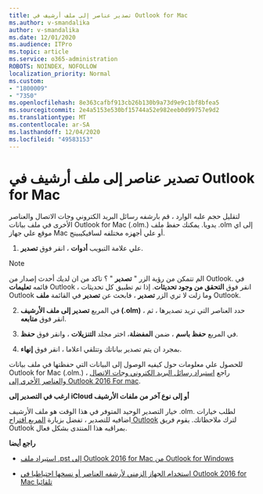 ```yaml
---
title: تصدير عناصر إلى ملف أرشيف في Outlook for Mac
ms.author: v-smandalika
author: v-smandalika
ms.date: 12/01/2020
ms.audience: ITPro
ms.topic: article
ms.service: o365-administration
ROBOTS: NOINDEX, NOFOLLOW
localization_priority: Normal
ms.custom:
- "1800009"
- "7350"
ms.openlocfilehash: 8e363cafbf913cb26b130b9a73d9e9c1bf8bfea5
ms.sourcegitcommit: 2e4a5153e530bf15744a52e982eeb0d99757e9d2
ms.translationtype: MT
ms.contentlocale: ar-SA
ms.lasthandoff: 12/04/2020
ms.locfileid: "49583153"
---
```

# <a name="export-items-to-an-archive-file-in-outlook-for-mac"></a>تصدير عناصر إلى ملف أرشيف في Outlook for Mac

لتقليل حجم علبه الوارد ، قم بارشفه رسائل البريد الكتروني وجات الاتصال والعناصر الأخرى في ملف بيانات Outlook for Mac (.olm.) يدويا. يمكنك حفظ ملف .olm إلى اي موقع علي جهاز Mac أو علي أجهزه مختلفه لسافيكيبينج.

1. علي علامة التبويب **أدوات** ، انقر فوق **تصدير**.

> [!NOTE]
> الم تتمكن من رؤية الزر " **تصدير** " ؟ تاكد من ان لديك أحدث إصدار من Outlook. في قائمه **تعليمات** Outlook ، انقر فوق **التحقق من وجود تحديثات**. إذا تم تطبيق كل تحديثات Outlook وما زلت لا تري الزر **تصدير** ، فابحث عن **تصدير** في القائمة **ملف** Outlook.

2. في المربع **تصدير إلى ملف الأرشيف (.olm)** ، حدد العناصر التي تريد تصديرها ، ثم انقر فوق **متابعه**.

3. في المربع **حفظ باسم** ، ضمن **المفضلة**، اختر مجلد **التنزيلات** ، وانقر فوق **حفظ**.

4. بمجرد ان يتم تصدير بياناتك وتتلقي اعلاما ، انقر فوق **إنهاء**.

للحصول علي معلومات حول كيفيه الوصول إلى البيانات التي حفظتها في ملف بيانات Outlook for Mac (.olm.) ، راجع [استيراد رسائل البريد الكتروني وجات الاتصال والعناصر الأخرى إلى Outlook 2016 For mac](https://support.microsoft.com/office/import-and-export-outlook-email-contacts-and-calendar-92577192-3881-4502-b79d-c3bbada6c8ef#ID0EAACAAA=macOS).

**ارغب في التصدير إلى iCloud أو إلى نوع آخر من ملفات الأرشيف**

خيار التصدير الوحيد المتوفر في هذا الوقت هو ملف الأرشيف .olm. لطلب خيارات اضافيه للتصدير ، تفضل بزيارة [المربع اقتراح Outlook](https://outlook.uservoice.com/) لترك ملاحظاتك. يقوم فريق Outlook بمراقبه هذا المنتدى بشكل فعال.

**راجع أيضا**

- [استيراد ملف .pst إلى Outlook 2016 for Mac من Outlook for Windows](https://support.microsoft.com/office/import-a-pst-file-into-outlook-for-mac-from-outlook-for-windows-b4a6a1d6-94bb-4c85-a4fc-a83dc690e18c)

- [استخدام الجهاز الزمني لأرشفه العناصر أو نسخها احتياطيا في Outlook 2016 for Mac تلقائيا](https://support.microsoft.com/office/automatically-archive-or-back-up-outlook-for-mac-items-441fcce5-2262-4b64-ac8c-fa949df989f5)
